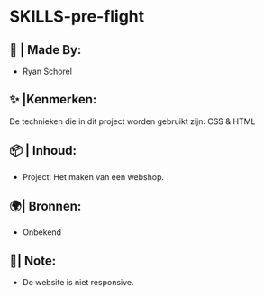 # SKILLS-pre-flight
## 🧩 | Made By:
* Ryan Schorel 
## ✨ |Kenmerken:
De technieken die in dit project worden gebruikt zijn: CSS & HTML
## 📦 | Inhoud:
* Project:
  Het maken van een webshop.
## 🌍| Bronnen:
* Onbekend
## 📝| Note:
* De website is niet responsive.

